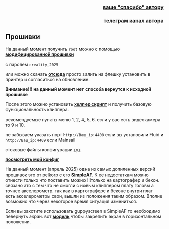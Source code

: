 <h3 align="right"><a href="https://www.tinkoff.ru/rm/yakovleva.irina203/51ZSr71845" target="_blank">ваше "спасибо" автору</a></h3>
<h3 align="right"><a href="https://t.me/tombraider2006" target="_blank">телеграм канал автора</a></h3>

<h2>Прошивки</h2>


На данный момент получить  `root` можно с помощью [**модифицированной прошивки**](https://github.com/zevaryx/ender-5-max-firmware/releases/latest) 

с паролем `creality_2025` 

или можно скачать [**отсюда**](https://disk.yandex.ru/d/h7L09pwSWdJ1uA)  просто залить на флешку установить в принтер и согласиться на обновление.

**Внимание!!! на данный момент нет способа вернутся к исходной прошивке**

После этого можно установить [**хелпер скрипт**](https://guilouz.github.io/Creality-Helper-Script-Wiki/helper-script/helper-script-installation/) и получить базовую функциональность клиппера.

рекомендуемые пункты меню 1, 2, 4, 5, 6. если у вас есть видеокамера то 9 и 10.

не забываем указать порт `http://Ваш_ip:4408` если вы установили Fluid и `http://Ваш_ip:4409`  если Mainsail



стоковые файлы конфигурации [тут](/config/)

[**посмотреть мой конфиг**](/config_my/)

На данный момент (апрель 2025) одна из самых допиленных версий прошивок это от pelkorp с его [**SimpleAF**](https://pellcorp.github.io/creality-wiki/).  К ее недостаткам можно отнести только что поставить можно !!!только на картографер и бекон. связано это с тем что не смогли с новым клиппером плату головы а точнее акселерометр. так как в картографере и беконе внутри плат есть акселерометры свои, вышли из положения таким образом.  Вполне возможно что через некоторое время ситуация измениться.  

Если вы захотите использовать guppyscreen в SimpleAF то необходимо певернуть экран. вот [**модель**](/mans/Ender5MaxTiltedScreenMount.stl) чтобы закрепить экран в горизонтальном положении.

